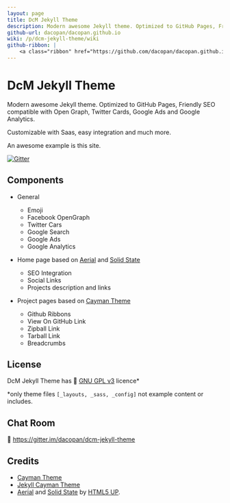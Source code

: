 ```yaml
---
layout: page
title: DcM Jekyll Theme
description: Modern awesome Jekyll theme. Optimized to GitHub Pages, Friendly SEO, easy customizable.
github-url: dacopan/dacopan.github.io
wiki: /p/dcm-jekyll-theme/wiki
github-ribbon: |        
    <a class="ribbon" href="https://github.com/dacopan/dacopan.github.io"><img style="position: absolute; top: 0; right: 0; border: 0;" src="https://camo.githubusercontent.com/652c5b9acfaddf3a9c326fa6bde407b87f7be0f4/68747470733a2f2f73332e616d617a6f6e6177732e636f6d2f6769746875622f726962626f6e732f666f726b6d655f72696768745f6f72616e67655f6666373630302e706e67" alt="Fork me on GitHub" data-canonical-src="https://s3.amazonaws.com/github/ribbons/forkme_right_orange_ff7600.png"></a>
---
```


# DcM Jekyll Theme
Modern awesome Jekyll theme. Optimized to GitHub Pages, Friendly SEO compatible with Open Graph, Twitter Cards, Google Ads and Google Analytics. 

Customizable with Saas, easy integration and much more.

An awesome example is this site.

[![Gitter](https://badges.gitter.im/Join%20Chat.svg)](https://gitter.im/dacopan/dcm-jekyll-theme?utm_source=badge&utm_medium=badge&utm_campaign=pr-badge&utm_content=badge)

## Components
- General
  - Emoji
  - Facebook OpenGraph
  - Twitter Cars
  - Google Search
  - Google Ads
  - Google Analytics

- Home page based on [Aerial] and [Solid State]
  - SEO Integration
  - Social Links
  - Projects description and links

- Project pages based on [Cayman Theme]
  - Github Ribbons
  - View On GitHub Link
  - Zipball Link
  - Tarball Link
  - Breadcrumbs
  

## License
DcM Jekyll Theme has :cop: [GNU GPL v3](https://github.com/dacopan/javafutbolee/blob/master/LICENSE) licence*

*only theme files `[_layouts, _sass, _config]` not example content or includes.

## Chat Room
:speech_balloon: <https://gitter.im/dacopan/dcm-jekyll-theme>


## Credits
- [Cayman Theme]
- [Jekyll Cayman Theme](https://github.com/pietromenna/jekyll-cayman-theme)
- [Aerial] and [Solid State] by [HTML5 UP](http://html5up.net/).

[Cayman Theme]: https://github.com/jasonlong/cayman-theme
[Aerial]: http://html5up.net/uploads/demos/aerial/
[Solid State]: http://html5up.net/uploads/demos/solid-state/